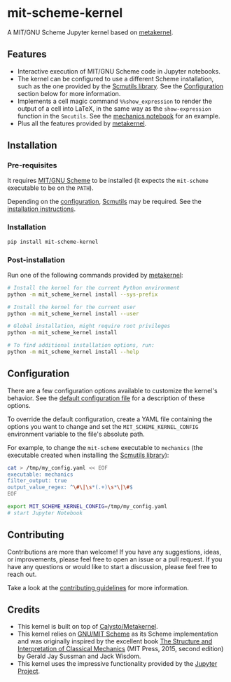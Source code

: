 # mit-scheme-kernel



A MIT/GNU Scheme Jupyter kernel based on [metakernel](https://github.com/Calysto/metakernel).

## Features

- Interactive execution of MIT/GNU Scheme code in Jupyter notebooks.
- The kernel  can be configured to use a different Scheme installation, such as the one provided by the [Scmutils library](https://groups.csail.mit.edu/mac/users/gjs/6946/installation.html). See the [Configuration](#configuration) section below for more information.
- Implements a cell magic command `%%show_expression` to render the output of a cell into LaTeX, in the same way as the `show-expression` function in the `Smcutils`. See the [mechanics notebook](./examples/mechanics.ipynb) for an example.
- Plus all the features provided by [metakernel](https://github.com/Calysto/metakernel).

## Installation

### Pre-requisites

It requires [MIT/GNU Scheme](https://www.gnu.org/software/mit-scheme/) to be installed (it expects the `mit-scheme` executable to be on the `PATH`).

Depending on the [configuration](#configuration), [Scmutils](https://github.com/slavad/scmutils) may be required. See the [installation instructions](https://groups.csail.mit.edu/mac/users/gjs/6946/installation.html).


### Installation

```bash
pip install mit-scheme-kernel
```


### Post-installation

Run one of the following commands provided by [metakernel](https://github.com/Calysto/metakernel):

```bash
# Install the kernel for the current Python environment
python -m mit_scheme_kernel install --sys-prefix

# Install the kernel for the current user
python -m mit_scheme_kernel install --user

# Global installation, might require root privileges
python -m mit_scheme_kernel install

# To find additional installation options, run:
python -m mit_scheme_kernel install --help
```

## Configuration

There are a few configuration options available to customize the kernel's behavior. See the [default configuration file](./src/mit_scheme_kernel/config.yaml) for a description of these options.

To override the default configuration, create a YAML file containing the options you want to change and set the `MIT_SCHEME_KERNEL_CONFIG` environment variable to the file's absolute path.

For example, to change the `mit-scheme` executable to `mechanics` (the executable created when installing the [Scmutils library](https://groups.csail.mit.edu/mac/users/gjs/6946/installation.html)):

```bash
cat > /tmp/my_config.yaml << EOF
executable: mechanics
filter_output: true
output_value_regex: ^\#\|\s*(.+)\s*\|\#$
EOF

export MIT_SCHEME_KERNEL_CONFIG=/tmp/my_config.yaml
# start Jupyter Notebook
```

## Contributing

Contributions are more than welcome! If you have any suggestions, ideas, or improvements, please feel free to open an issue or a pull request. If you have any questions or would like to start a discussion, please feel free to reach out.

Take a look at the [contributing guidelines](./CONTRIBUTING.md) for more information.

## Credits

- This kernel is built on top of [Calysto/Metakernel](https://github.com/Calysto/metakernel).
- This kernel relies on [GNU/MIT Scheme](https://www.gnu.org/software/mit-scheme/) as its Scheme implementation and was originally inspired by the excellent book [The Structure and Interpretation of Classical Mechanics](https://mitpress.mit.edu/9780262028967/structure-and-interpretation-of-classical-mechanics/) (MIT Press, 2015, second edition) by Gerald Jay Sussman and Jack Wisdom.
- This kernel uses the impressive functionality provided by the [Jupyter Project](https://jupyter.org/).
